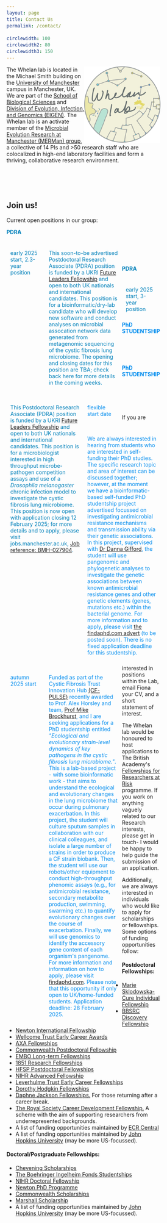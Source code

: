 ```yaml
---
layout: page
title: Contact Us
permalink: /contact/

circlewidth: 100
circlewidth2: 80
circlewidth3: 150
---
```

<head>
<meta name="viewport" content="width=device-width, initial-scale=1">
<style>
* {
  box-sizing: border-box;
}
.col-containter {
  display: table;
  width: 100%;
}

/* Create three equal columns that floats next to each other */
.box1 {
  float: left;
  width: 25%;
  padding: 10px;
  /*height: 300px; /* Should be removed. Only for demonstration */
}
.box2 {
  float: left;
  width: 25%;
  padding: 10px;
}
.box3 {
  float: left;
  width: 50%;
  padding: 10px;

/* Clear floats after the columns */
.row:after {
  content: "";
  display: table;
  clear: both;
}
</style>
</head>


<div id="content">
<img align="right" src="/assets/images/whelanlab-logo.png" alt="drawing" width="200"/>
The Whelan lab is located in the Michael Smith building on the <a href="https://www.manchester.ac.uk/">University of Manchester</a> campus in Manchester, UK. We are part of the <a href="https://www.staffnet.manchester.ac.uk/bmh/about-fbmh/our-structure/schools-and-divisions/sbs/">School of Biological Sciences</a> and <a href="https://www.staffnet.manchester.ac.uk/bmh/about-fbmh/our-structure/schools-and-divisions/sbs/evolution/">Division of Evolution, Infection, and Genomics (EIGEN)</a>. The Whelan lab is an activate member of the <a href="https://sites.manchester.ac.uk/merman/">Microbial Evolution Research at Manchester (MERMan) group</a>, a collective of 14 PIs and >50 research staff who are colocalized in high-end laboratory facilities and form a thriving, collaborative research environment.
<br>
<br>
<br>
<br>
<br>

<h2>Join us!</h2>
<p>Current open positions in our group:</p>
<!--<div class="col-container">
  <div class="box1"><!-- style="background-color:#E8E495;">-->
    <!--<p style="color:#53C8BD"><b>RA/technican</b></p>
  </div>
  <div class="box2">
    <p style="color:#53C8BD">autumn 2024 start, 4-year position</p>
  </div>
  <div class="box3">
  <p style="color:#53C8BD">This Research assistant (RA) position is funded by the <a href="https://lister-institute.org.uk/">Lister Institute</a> and <a href="https://www.ukri.org/what-we-do/developing-people-and-skills/future-leaders-fellowships/">UKRI</a>. The RA will culture samples collected from individuals with cystic fibrosis, maintain a large isolate collection, conduct high-throughput competition assays, and be responsible for maintaing lab facilies and promoting a safe, friendly, and responsible research enviornment. This position is now open with applications closing on 17 October 2024; for more details and to apply, please check out jobs.manchester.ac.uk, <a href="https://www.jobs.manchester.ac.uk/Job/JobDetail?JobId=30402">Job reference: BMH-026892</a>.</p>
  </div>-->
<!-- #008CEE blue; #2CCDDB light blue; #E1D433 yellow -->
<!--</div>
<br>
<br>
<br>
<br>-->
<!--<div class="col-container">
  <div class="box1"> <!--style="background-color:#A6E1CD;">-->
    <!--<p style="color:#0080BA"><b>PDRA</b></p>
  </div>
  <div class="box2">
    <p style="color:#0080BA">autumn 2024 start, 2-year position</p>
  </div>
  <div class="box3">
    <p style="color:#0080BA">This Postdoctoral Research Associate (PDRA) position is funded by the Academy of Medical Sciences (AMS) <a href="https://acmedsci.ac.uk/grants-and-schemes/grant-schemes/springboard">Springboard award</a> in collaboration with <a href="https://www.mataresearch.com"> Alvaro Mata</a> and open to both UK nationals and international candidates. In this project, the PDRA will use a set of interdisciplinary techniques to establish a hydrogel biofilm model, which they will use to study microbe-pathogen interactions within the cystic fibrosis lung microbiome. This position is now open with applications closing on 20 November 2024; for more details and to apply, please check out jobs.manchester.ac.uk, <a href="https://www.jobs.manchester.ac.uk/Job/JobDetail?JobId=30837">Job reference: BMH-027285</a>.</p>
  </div>
</div>
<br>
<br>
<br>-->
<div class="col-container">
  <div class="box1"><!-- style="background-color:#A6E1CD;">-->
    <p style="color:#0080BA"><b>PDRA</b></p>
  </div>
  <div class="box2">
    <p style="color:#0080BA">early 2025 start, 2.3-year position</p>
  </div>
  <div class="box3">
    <p style="color:#0080BA">This soon-to-be advertised Postdoctoral Research Associate (PDRA) position is funded by a UKRI <a href="https://www.ukri.org/what-we-do/developing-people-and-skills/future-leaders-fellowships/">Future Leaders Fellowship</a> and open to both UK nationals and international candidates. This position is for a bioinformatic/dry-lab candidate who will develop new software and conduct analyses on microbial assocation network data generated from metagenomic sequencing of the cystic fibrosis lung microbiome. The opening and closing dates for this position are TBA; check back here for more details in the coming weeks.</p>
  </div>
</div>
<br>
<br>
<br>
<div class="col-container">
  <div class="box1">
    <p style="color:#0080BA"><b>PDRA</b></p>
  </div>
  <div class="box2">
    <p style="color:#0080BA">early 2025 start, 3-year position</p>
  </div>
  <div class="box3">
    <p style="color:#0080BA">This Postdoctoral Research Associate (PDRA) position is funded by a UKRI <a href="https://www.ukri.org/what-we-do/developing-people-and-skills/future-leaders-fellowships/">Future Leaders Fellowship</a> and open to both UK nationals and international candidates. This position is for a microbiologist interested in high throughput microbe-pathogen competition assays and use of a <i>Drosophila melanogaster</i> chronic infection model to investigate the cystic fibrosis lung microbiome. This position is now open with application closing 12 February 2025; for more details and to apply, please visit jobs.manchester.ac.uk, <a href="https://www.jobs.manchester.ac.uk/Job/JobDetail?isPreview=Yes&jobid=31433&advert=external">Job reference: BMH-027904</a>.</p>
  </div>
</div>
<br>
<br>
<br>
<!--<div class="col-container">
  <div class="box1">
    <p style="color:#008CEE"><b>PhD STUDENTSHIP</b></p>
  </div>
  <div class="box2">
     <p style="color:#008CEE">autumn 2025 start</p>
  </div>
  <div class="box3">
    <p style="color:#008CEE"><a href="https://research.manchester.ac.uk/en/persons/michael.brockhurst">Prof Mike Brockhurst</a> and I are seeking an individual with interest and/or experience in bioinformatics and microbiology to apply for a <a href="https://www.bmh.manchester.ac.uk/study/research/funding-fees/funded-programmes/bicentenary-studentships/">University of Manchester Bicentenary PhD studentship</a> entitled <i>"Understanding the evolution of transmissibility in bacterial pathogens"</i>. In this project, the student will use pangenomics, phylogenetics, and evolutionary analyses to investigate how trasmissible strains of <i>Pseudomonas aeruginosa</i> adapt to the host and whether this adaptation is associated with evolutionary trade-offs. For more information and to apply, please visit <a href="https://www.findaphd.com/phds/project/bicentenary-understanding-the-evolution-of-transmissibility-in-bacterial-pathogens/?p178747">findaphd.com</a>. Application deadline: 10 January 2025.</p>
  </div>
</div>
<br>
<br>
<br>-->
<div class="col-container">
  <div class="box1">
    <p style="color:#008CEE"><b>PhD STUDENTSHIP </b></p>
  </div>
  <div class="box2">
     <p style="color:#008CEE">flexible start date</p>
  </div>
  <div class="box3">
    <p style="color:#008CEE"> We are always interested in hearing from students who are interested in self-funding their PhD studies. The specific research topic and area of interest can be discussed together; however, at the moment we have a bioinformatic-based self-funded PhD studentship project advertised focussed on investigating antimicrobial resistance mechanisms and transmission ability via their genetic associations. In this project, supervised with <a href="dannagifford.com">Dr Danna Gifford</a>, the student will use pangenomic and phylogenetic analyses to investigate the genetic associations between known antimicrobial resistance genes and other genetic elements (genes, mutations etc.) within the bacterial genome. For more information and to apply, please visit <a href="whelanlab.co.uk">the findaphd.com advert</a> (to be posted soon). There is no fixed application deadline for this studentship. </p>
    <!--<p style="color:#008CEE">As part of the BBSRC North West Doctoral (NWD) Programme in Bioscience <a href="https://www.liverpool.ac.uk/people/jo-fothergill">Prof Jo Fothergill</a>, <a href="https://research.manchester.ac.uk/en/persons/michael.brockhurst">Prof Mike Brockhurst</a>, and I are encouraging applications for a PhD studentship entitled <i>"Understanding how commensal bacteria modulate the virulence of Pseudomonas aeruginosa"</i>. This project is a lab-based project - with some bioinformatic work - that aims to understand how microbes can interact with <i>Pseudomonas aeruginosa</i> to change its pathogenecity. One way that the student will use to explore these questions is via use of a <i>Drosophila melanogaster</i> chronic infection model.  Experience with traditional microbial techniques and/or working with <i>Drosophila melanogaster</i> is an assest. For more information and to apply, please visit <a href="https://www.bmh.manchester.ac.uk/study/research/funding-fees/funded-programmes/bbsrc-nwdp/projects/">the NWD webpage</a> and <a href="https://www.findaphd.com/phds/project/bbsrc-nwd-understanding-how-commensal-bacteria-modulate-the-virulence-of-pseudomonas-aeruginosa/?p180407">findaphd.com</a>. Application deadline: 31 January 2025. </p>-->
  </div>
</div>
<br>
<br>
<br>
<div class="col-container">
  <div class="box1">
    <p style="color:#008CEE"><b>PhD STUDENTSHIP </b></p>
  </div>
  <div class="box2">
     <p style="color:#008CEE">autumn 2025 start</p>
  </div>
  <div class="box3">
    <p style="color:#008CEE">Funded as part of the Cystic Fibrosis Trust Innovation Hub <a href="cf-pulse.com">(CF-PULSE)</a> recently awarded to Prof. Alex Horsley and team, <a href="https://research.manchester.ac.uk/en/persons/michael.brockhurst">Prof Mike Brockhurst</a>, and I are seeking applications for a PhD studentship entitled <i>"Ecological and evolutionary strain-level dynamics of key pathogens in the cystic fibrosis lung microbiome."</i>. This is a lab-based project - with some bioinformatic work - that aims to understand the ecological and evolutionary changes in the lung microbiome that occur during pulmonary exacerbation. In this project, the student will culture sputum samples in collaboration with our clinical colleagues, and isolate a large number of strains in order to produce a CF strain biobank. Then, the student will use our robots/other equipment to conduct high-throughput phenomic assays (e.g., for antimicrobial resistance, secondary metabolite production, swimming, swarming etc.) to quantify evolutionary changes over the course of exacerbation. Finally, we will use genomics to identify the accessory gene content of each organism's pangenome. For more information and information on how to apply, please visit <a href="https://www.findaphd.com/phds/project/ecological-and-evolutionary-strain-level-dynamics-of-key-pathogens-in-the-cystic-fibrosis-lung-microbiome/?p181485">findaphd.com</a>. Please note that this opportunity if only open to UK/home-funded students. Application deadline: 28 February 2025. </p>
  </div>
</div>
<br>
<br>
<br>
<br>
<p>If you are interested in positions within the Lab, email Fiona your CV, and a short statement of interest.</p>


<p>The Whelan lab would be honoured to host applications to The British Academy's <a href="https://www.thebritishacademy.ac.uk/news/the-british-academy-and-the-council-for-at-risk-academics-announce-new-fellowships-for-researchers-at-risk/">Fellowships for Researchers at Risk</a> programme. If you work on anything vaguely related to our Research interests, please get in touch- I would be happy to help guide the submission of an application.</p>

<p>Additionally, we are always interested in individuals who would like to apply for scholarships or fellowships. Some options of funding opportunities follow:</p>

<h4>Postdoctoral Fellowships:</h4>
<ul>
  <li><a href="https://ec.europa.eu/info/funding-tenders/opportunities/portal/screen/opportunities/topic-details/horizon-msca-2021-pf-01-01;callCode=null;freeTextSearchKeyword=;matchWholeText=true;typeCodes=0,1,2;statusCodes=31094501,31094502,31094503;programmePeriod=2021%20-%202027;programCcm2Id=43108390;programDivisionCode=43108473;focusAreaCode=null;destination=null;mission=null;geographicalZonesCode=null;programmeDivisionProspect=null;startDateLte=null;startDateGte=null;crossCuttingPriorityCode=null;cpvCode=null;performanceOfDelivery=null;sortQuery=sortStatus;orderBy=asc;onlyTenders=false;topicListKey=topicSearchTablePageState">Marie Sklodowska-Cure Individual Fellowship</a></li>
  <li><a href="https://www.ukri.org/opportunity/bbsrc-discovery-fellowships-2022/?utm_medium=email&utm_source=govdelivery">BBSRC Discovery Fellowship</a></li>
  <li><a href="https://royalsociety.org/grants-schemes-awards/grants/newton-international/">Newton International Fellowship</a></li>
  <li><a href="https://wellcome.org/grant-funding/schemes/early-career-awards">Wellcome Trust Early Career Awards</a></li>
  <li><a href="https://www.axa-research.org/en/page/AXA-Fellowships">AXA Fellowships</a></li>
  <li><a href="https://cscuk.fcdo.gov.uk/scholarships/commonwealth-professional-fellowships/">Commonwealth Postdoctoral Fellowship</a></li>
  <li><a href="https://www.embo.org/funding/fellowships-grants-and-career-support/postdoctoral-fellowships/">EMBO Long-term Fellowships</a></li>
  <li><a href="https://royalcommission1851.org/fellowships/research-fellowships">1851 Research Fellowships</a></li>
  <li><a href="https://www.hfsp.org/funding/hfsp-funding/postdoctoral-fellowships">HFSP Postdoctoral Fellowships</a></li>
  <li><a href="https://www.nihr.ac.uk/explore-nihr/academy-programmes/fellowship-programme.htm#three">NIHR Advanced Fellowship</a></li>
  <li><a href="https://www.leverhulme.ac.uk/early-career-fellowships">Leverhulme Trust Early Career Fellowships</a></li>
  <li><a href="https://royalsociety.org/grants-schemes-awards/grants/dorothy-hodgkin-fellowship/">Dorothy Hodgkin Fellowships</a></li>
  <li><a href="https://www.ukri.org/opportunity/daphne-jackson-fellowship/">Daphne Jackson Fellowships.</a> For those returning after a career break.</li>
  <li><a href="https://royalsociety.org/grants-schemes-awards/grants/career-development-fellowship/">The Royal Society Career Development Fellowship.</a> A scheme with the aim of supporting researchers from underrepresented backgrounds.</li>
  <li>A list of funding opportunities maintained by <a href="https://ecrcentral.org/fundings">ECR Central</a></li>
  <li>A list of funding opportunities maintained by <a href="https://research.jhu.edu/rdt/funding-opportunities/postdoctoral/">John Hopkins University</a> (may be more US-focussed).</li>
</ul>

<h4>Doctoral/Postgraduate Fellowships:</h4>
<ul>
  <li><a href="https://www.chevening.org/">Chevening Scholarships</a></li>
  <li><a href="https://www.bifonds.de/fellowships-grants/phd-fellowships/who-can-apply-phd.html">The Boehringer Ingelheim Fonds Studentships</a></li>
  <li><a href="https://www.nihr.ac.uk/explore-nihr/academy-programmes/fellowship-programme.htm#two">NIHR Doctoral Fellowship</a></li>
  <li><a href="https://www.britishcouncil.org/education/he-science/newton-fund/phd-programme">Newton PhD Programme</a></li>
  <li><a href="https://study-uk.britishcouncil.org/scholarships-funding/commonwealth-scholarships">Commonwealth Scholarships</a></li>
  <li><a href="https://www.marshallscholarship.org/apply">Marshall Scholarship</a></li>
  <li>A list of funding opportunities maintained by <a href="https://research.jhu.edu/rdt/funding-opportunities/graduate/">John Hopkins University</a> (may be more US-focussed).</li>
</ul>

